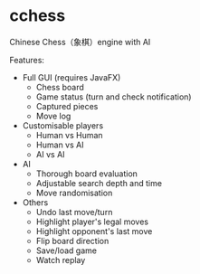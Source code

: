 # cchess
Chinese Chess（象棋）engine with AI

Features:
- Full GUI (requires JavaFX)
  - Chess board
  - Game status (turn and check notification)
  - Captured pieces
  - Move log
- Customisable players
  - Human vs Human
  - Human vs AI 
  - AI vs AI
- AI
  - Thorough board evaluation
  - Adjustable search depth and time
  - Move randomisation
- Others
  - Undo last move/turn
  - Highlight player's legal moves
  - Highlight opponent's last move
  - Flip board direction
  - Save/load game
  - Watch replay

